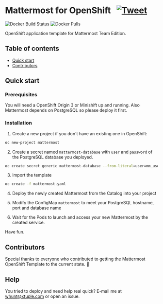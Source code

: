 # Mattermost for OpenShift &nbsp; [![Tweet](https://img.shields.io/twitter/url/http/shields.io.svg?style=social)](https://twitter.com/intent/tweet?text=Deploy%20Mattermost%20easily%20on%20OpenShift%20in%20no%20time%204&url=https://github.com/tschwaerzl/mattermost-openshift&via=tschwaerzl&hashtags=openshift,mattermost)

![Docker Build Status](https://img.shields.io/docker/build/tschwaerzl/mattermost-openshift.svg)
![Docker Pulls](https://img.shields.io/docker/pulls/tschwaerzl/mattermost-openshift.svg)

OpenShift application template for Mattermost Team Edition.

## Table of contents

- [Quick start](#quick-start)
- [Contributors](#contributors)

## Quick start

### Prerequisites

You will need a OpenShift Origin 3 or Minishift up and running. Also Mattermost depends on PostgreSQL so please deploy it first.

### Installation

1. Create a new project if you don't have an existing one in OpenShift:
```bash
oc new-project mattermost
```

2. Create a secret named `mattermost-database` with `user` and `password` of the PostgreSQL database you deployed.
```bash
oc create secret generic mattermost-database --from-literal=user=mm_user --from-literal=password=mm_pass
```

3. Import the template
```bash
oc create -f mattermost.yaml
```

4. Deploy the newly created Mattermost from the Catalog into your project

5. Modify the ConfigMap `mattermost` to meet your PostgreSQL hostname, port and database name

6. Wait for the Pods to launch and access your new Mattermost by the created service.

Have fun.

## Contributors

Special thanks to everyone who contributed to getting the Mattermost OpenShift Template to the current state.  🙏

## Help

You tried to deploy and need help real quick? E-mail me at whunt@xtuple.com or open an issue.
